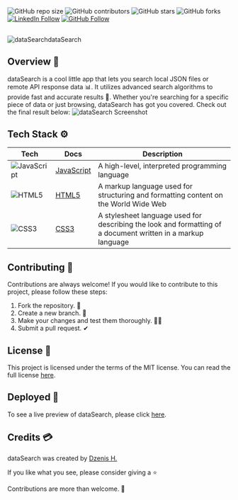 ##
![GitHub repo size](https://img.shields.io/github/repo-size/dzenis-h/dataSearch)
![GitHub contributors](https://img.shields.io/github/contributors/dzenis-h/dataSearch)
![GitHub stars](https://img.shields.io/github/stars/dzenis-h/dataSearch?style=social)
![GitHub forks](https://img.shields.io/github/forks/dzenis-h/dataSearch?style=social)
[![LinkedIn Follow](https://img.shields.io/badge/-Follow-blue?style=social&logo=linkedin&link=https://www.linkedin.com/in/dzenis-h/)](https://www.linkedin.com/in/dzenis-h/)
[![GitHub Follow](https://img.shields.io/badge/-Follow-black?style=social&logo=github&link=https://github.com/dzenis-h)](https://github.com/dzenis-h)

##


![dataSearch](https://raw.githubusercontent.com/dzenis-h/dataSearch/master/css/favicon.ico)dataSearch

## Overview 👀
dataSearch is a cool little app that lets you search local JSON files or remote API response data 📊. It utilizes advanced search algorithms to provide fast and accurate results 🔎. Whether you're searching for a specific piece of data or just browsing, dataSearch has got you covered. Check out the final result below:
![dataSearch Screenshot](https://drive.google.com/uc?export=view&id=1xcC7Ru45RMcQmjiy4VlWHl2uItGldM29)

## Tech Stack ⚙️
| Tech | Docs | Description |
| --- | --- | --- |
| ![JavaScript](https://img.shields.io/badge/-JavaScript-F7DF1E?style=flat-square&logo=javascript&logoColor=black) | [JavaScript](https://developer.mozilla.org/en-US/docs/Web/JavaScript) | A high-level, interpreted programming language |
| ![HTML5](https://img.shields.io/badge/-HTML5-E34F26?style=flat-square&logo=html5&logoColor=white) | [HTML5](https://developer.mozilla.org/en-US/docs/Web/Guide/HTML/HTML5) | A markup language used for structuring and formatting content on the World Wide Web |
| ![CSS3](https://img.shields.io/badge/-CSS3-1572B6?style=flat-square&logo=css3) | [CSS3](https://developer.mozilla.org/en-US/docs/Web/CSS) | A stylesheet language used for describing the look and formatting of a document written in a markup language |

## Contributing 🤝
Contributions are always welcome! If you would like to contribute to this project, please follow these steps:
1. Fork the repository. 🍴
2. Create a new branch. 🌵
3. Make your changes and test them thoroughly. 👨‍💻
4. Submit a pull request. ✔

## License 📑
This project is licensed under the terms of the MIT license. You can read the full license [here](https://docs.google.com/document/d/11WK7tVoTFRMcWCuGZQCRWxEsDUEJ_6ArtfV-NjWcBCU/edit?usp=sharing).

## Deployed 🚀
To see a live preview of dataSearch, please click [here](https://data-search.vercel.app).

## Credits 💳
dataSearch was created by [Dzenis H.](https://www.dzenis.tech)

If you like what you see, please consider giving a ⭐️

Contributions are more than welcome. 🫡
